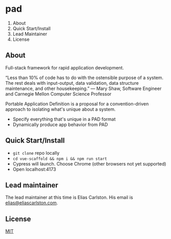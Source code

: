 # pad
1. About
1. Quick Start/Install
1. Lead Maintainer
1. License

## About
Full-stack framework for rapid application development.

“Less than 10% of code has to do with the ostensible purpose of a system. The rest deals with input-output, data validation, data structure maintenance, and other housekeeping.”
— Mary Shaw, Software Engineer and Carnegie Mellon Computer Science Professor

Portable Application Definition is a proposal for a convention-driven approach to isolating what's unique about a system.
- Specify everything that's unique in a PAD format
- Dynamically produce app behavior from PAD

## Quick Start/Install
- `git clone` repo locally
- `cd vue-scaffold && npm i && npm run start`
- Cypress will launch. Choose Chrome (other browsers not yet supported)
- Open localhost:4173

## Lead maintainer
The lead maintainer at this time is Elias Carlston. His email is elias@eliascarlston.com.

## License
[MIT](https://github.com/gillbreath/pad/blob/main/LICENSE)
